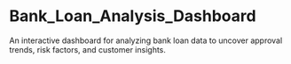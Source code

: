 # Bank_Loan_Analysis_Dashboard
An interactive dashboard for analyzing bank loan data to uncover approval trends, risk factors, and customer insights.
